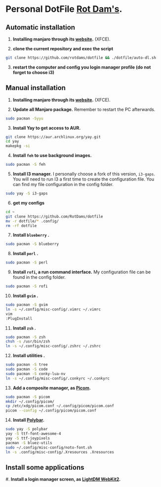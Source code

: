 # Personal DotFile [Rot Dam's](https://github.com/rotdams).

## Automatic installation
1. **Installing manjaro through its [website](https://manjaro.org/download/).** (XFCE).

2. **clone the current repository and exec the script**
```bash
git clone https://github.com/rotdams/dotfile && ./dotfile/auto-dl.sh
```
3. **restart the computer and config you login manager profile (do not forget to choose i3)**

## Manual installation

1. **Installing manjaro through its [website](https://manjaro.org/download/).** (XFCE).


2. **Update all Manjaro package.** Remember to restart the PC afterwards.
```bash
sudo pacman -Syyu
```
3. **Install Yay to get access to AUR.**
```bash
git clone https://aur.archlinux.org/yay.git
cd yay
makepkg -si
```

4. **Install `feh` to use background images.**
```bash
sudo pacman -S feh
```

5. **Install I3 manager.** I personally choose a fork of this version, `i3-gaps`. You will need to run I3 a first time to create the configuration file. You can find my file configuration in the config folder.
```bash
sudo yay -S i3-gaps
```
6. **get my configs** 
```bash
cd ~
git clone https://github.com/RotDams/dotfile
mv -r dotfile/* .config/
rm -rf dotfile
```

7. **Install `blueberry` .** 
```bash
sudo pacman -S blueberry 
```
 
8. **Install `perl` .** 
```bash
sudo pacman -S perl 
```

9. **Install `rofi`, a run command interface.** My configuration file can be found in the config folder.
```bash
sudo pacman -S rofi
```

10. **Install `gvim` .** 
```bash
sudo pacman -S gvim 
ln -s ~/.config/misc-config/.vimrc ~/.vimrc
vim
:PlugInstall
```
11. **Install `zsh` .** 
```bash
sudo pacman -S zsh
chsh -s /usr/bin/zsh
ln -s ~/.config/misc-config/.zshrc ~/.zshrc

```
12. **Install utilities .** 
```bash
sudo pacman -S tree
sudo pacman -S code
sudo pacman -S conky-lua-nv
ln -s ~/.config/misc-config/.conkyrc ~/.conkyrc
```
13. **Add a composite manager, as [Picom](https://wiki.archlinux.org/index.php/Picom).**
```bash
sudo pacman -S picom
mkdir ~/.config/picom/
cp /etc/xdg/picom.conf ~/.config/picom/picom.conf
picom --config ~/.config/picom/picom.conf
```


14. **Install [Polybar](https://github.com/polybar/polybar/wiki).** 
```bash
sudo yay -S polybar
yay -S ttf-font-awesome-4
yay -S ttf-joypixels
pacman -S bluez-utils
sudo ~/.config/misc-config/noto-font.sh
ln -s .config/misc-config/.Xresources .Xresources             
```


## Install some applications

#. **Install a login manager screen, as [LightDM WebKit2](https://github.com/Litarvan/lightdm-webkit-theme-litarvan).**
